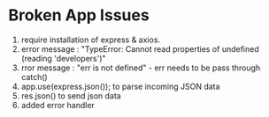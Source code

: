 # Broken App Issues
1. require installation of express & axios.
2. error message : "TypeError: Cannot read properties of undefined (reading 'developers')"
3. rror message : "err is not defined" - err needs to be pass through catch()
4. app.use(express.json()); to parse incoming JSON data 
5. res.json() to send json data
6. added error handler 